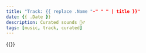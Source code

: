 ```yaml
---
title: "Track: {{ replace .Name "-" " " | title }}"
date: {{ .Date }}
description: Curated sounds 🧘‍♂️
tags: [music, track, curated]
---
```


{{<spotify track id>}}